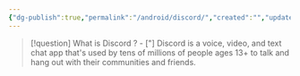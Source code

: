 ```yaml
---
{"dg-publish":true,"permalink":"/android/discord/","created":"","updated":""}
---
```


> [!question] What is Discord ?
> \- ["] Discord is a voice, video, and text chat app that's used by tens of millions of people ages 13+ to talk and hang out with their communities and friends.

## 

